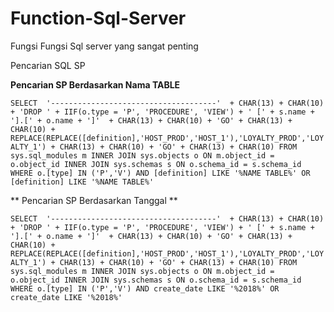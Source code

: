# Function-Sql-Server
Fungsi Fungsi Sql server yang sangat penting


Pencarian SQL SP 

**Pencarian SP Berdasarkan Nama TABLE**

`SELECT 
    '-------------------------------------'  + CHAR(13) + CHAR(10) +
    'DROP ' + IIF(o.type = 'P', 'PROCEDURE', 'VIEW') + ' [' + s.name + '].[' + o.name + ']'  + CHAR(13) + CHAR(10) +
    'GO' + CHAR(13) + CHAR(10) +
    REPLACE(REPLACE([definition],'HOST_PROD','HOST_1'),'LOYALTY_PROD','LOYALTY_1') + CHAR(13) + CHAR(10) +
    'GO' + CHAR(13) + CHAR(10)
FROM sys.sql_modules m
INNER JOIN sys.objects o ON m.object_id = o.object_id
INNER JOIN sys.schemas s ON o.schema_id = s.schema_id
WHERE o.[type] IN ('P','V')
AND [definition] LIKE '%NAME TABLE%' OR [definition] LIKE '%NAME TABLE%'`


** Pencarian SP Berdasarkan Tanggal **

`SELECT 
    '-------------------------------------'  + CHAR(13) + CHAR(10) +
    'DROP ' + IIF(o.type = 'P', 'PROCEDURE', 'VIEW') + ' [' + s.name + '].[' + o.name + ']'  + CHAR(13) + CHAR(10) +
    'GO' + CHAR(13) + CHAR(10) +
    REPLACE(REPLACE([definition],'HOST_PROD','HOST_1'),'LOYALTY_PROD','LOYALTY_1') + CHAR(13) + CHAR(10) +
    'GO' + CHAR(13) + CHAR(10)
FROM sys.sql_modules m
INNER JOIN sys.objects o ON m.object_id = o.object_id
INNER JOIN sys.schemas s ON o.schema_id = s.schema_id
WHERE o.[type] IN ('P','V')
AND create_date LIKE '%2018%' OR create_date LIKE '%2018%'`
